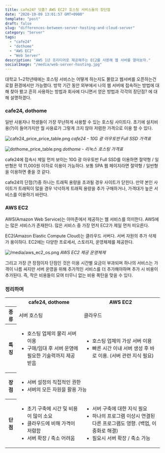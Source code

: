 ```yaml
---
title: cafe24? 닷홈? AWS EC2? 호스팅 서비스들의 장단점
date: "2020-10-09 13:01:57 GMT+0900"
template: "post"
draft: false
slug: "differences-between-server-hosting-and-cloud-server"
category: "Server"
tags:
  - "cafe24"
  - "dothome"
  - "AWS EC2"
  - "Web Server"
description: "AWS 1년 프리티어로 제공해주는 EC2를 사용해 웹 서버를 열어보자."
socialImage: "/media/web-server-hosting.jpg"
---
```


대학교 1~2학년때에는 호스팅 서비스는 어떻게 하는지도 몰랐고 웹서버를 오픈하는건 로컬 환경에서만 가능했다. 방학 기간 동안 외부에서 나의 웹 서버에 접속하는 방법에 대해 찾아 봤고 흔히 사용하는 방법과 회사에 다니면서 얻은 방법과 각각의 장단점? 에 대해 설명하겠다.

### cafe24, dothome

일반 사용자나 학생들이 가장 무난하게 사용할 수 있는 호스팅 사이트다. 초기에 설치비용(?)이 들어가지만 월 사용료가 그렇게 크지 않아 저렴한 가격으로 이용 할 수 있다.

![cafe24_price_price_table.png](/media/cafe24_price_table.png) _cafe24 - 10G 광 아우토반 Full SSD 가격표_

![dothome_price_table.png](/media/dothome_price_table.png) _dothome - 리눅스 호스팅 가격표_

cafe24에 접속시 제일 먼저 보이는 10G 광 아우토반 Full SSD를 이용하면 절약형 / 일반형은 약 11,000원 이하로 이용이 가능하다. 보통 SPA 웹 페이지라면 절약형 / 일반형을 이용하면 좋을 것 같다.

cafe24의 단점(?)중 하나는 트래픽 용량을 초과될 경우 사이트가 닫힌다. 만약 본인 사이트가 트래픽이 많을 경우 넉넉하게 트래픽 용량을 추가 구매하거나, 가격대가 높은 서비스를 이용하기 바란다.

### AWS EC2

AWS(Amazon Web Service)는 아마존에서 제공하는 웹 서비스를 의미한다. AWS에는 많은 서비스가 존재한다. 많은 서비스 중 가장 먼저 EC2가 제일 먼저 떠오른다.

EC2(Amazon Elastic Compute Cloud)는 클라우드 서버다. 서버 자원의 추가 삭제가 용이하다. EC2에는 다양한 프로세서, 스토리지, 운영체제를 제공한다.

![/media/aws_ec2_os.png](/media/aws_ec2_os.png) _AWS EC2 제공 운영체제_

그리고 가장 큰 장점이자 단점인 것은 이용 시간별 요금이 부과되며 하나의 서비스는 가격이 나름 싸지만 서버 운영을 위해 추가적인 서비스를 더 추가해야하며 추가 시 비용이 추가된다. 즉, <span class='warning'>작은 비용들이 모여 터무니 없는 비용 폭탄을 맞을 수 있다.</span>

### 정리하며

<table class='table_line'>
  <tr>
    <th></th>
    <th>cafe24, dothome</th>
    <th>AWS EC2</th>
  </tr>
  <tr>
    <th>종류</th>
    <td>서버 호스팅</td>
    <td>클라우드</td>
  </tr>
  <tr>
    <th>특징</th>
    <td>
      <ul>
        <li>호스팅 업체의 물리 서버 이용</li>
        <li>구매/임대 후 서버 운영에 필요한 기술력까지 제공 받음</li>
      </ul>
    </td>
    <td>
      <ul>
        <li>호스팅 업체의 가상 서버 이용</li>
        <li>빠른 시간 이내 서버 생성 후 바로 이용. (서버 관련 지식 필요)</li>
      </ul>
    </td>
  </tr>
  <tr>
    <th>장점</th>
    <td colspan=2>
      <ul>
        <li>서버 설정의 직접적인 권한</li>
        <li>서버의 모든 자원을 활용 가능</li>
      </ul>
    </td>
  </tr>
  <tr>
    <th>단점</th>
    <td>
      <ul>
        <li>초기 구축에 시간 및 비용이 많이 소요</li>
        <li>클라우드에 비해 가격이 저렴함</li>
        <li>서버 확장 / 축소 어려움</li>
      </ul>
    </td>
    <td>
      <ul>
        <li>서버 구축에 대한 지식 필요</li>
        <li>하나의 프로그램 이상시 연결된 다른 프로그램도 영향. (백업, 이중화로 해결)</li>
        <li>필요시 서버 확장 / 축소 가능</li>
      </ul>
    </td>
  </tr>
</table>
